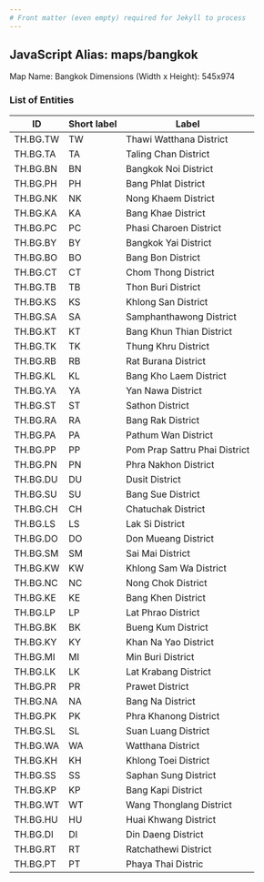 ```yaml
---
# Front matter (even empty) required for Jekyll to process
---
```


## JavaScript Alias: maps/bangkok

Map Name: Bangkok
Dimensions (Width x Height): 545x974

### List of Entities

| ID       | Short label | Label                         |
| -------- | ----------- | ----------------------------- |
| TH.BG.TW | TW          | Thawi Watthana District       |
| TH.BG.TA | TA          | Taling Chan District          |
| TH.BG.BN | BN          | Bangkok Noi District          |
| TH.BG.PH | PH          | Bang Phlat District           |
| TH.BG.NK | NK          | Nong Khaem District           |
| TH.BG.KA | KA          | Bang Khae District            |
| TH.BG.PC | PC          | Phasi Charoen District        |
| TH.BG.BY | BY          | Bangkok Yai District          |
| TH.BG.BO | BO          | Bang Bon District             |
| TH.BG.CT | CT          | Chom Thong District           |
| TH.BG.TB | TB          | Thon Buri District            |
| TH.BG.KS | KS          | Khlong San District           |
| TH.BG.SA | SA          | Samphanthawong District       |
| TH.BG.KT | KT          | Bang Khun Thian District      |
| TH.BG.TK | TK          | Thung Khru District           |
| TH.BG.RB | RB          | Rat Burana District           |
| TH.BG.KL | KL          | Bang Kho Laem District        |
| TH.BG.YA | YA          | Yan Nawa District             |
| TH.BG.ST | ST          | Sathon District               |
| TH.BG.RA | RA          | Bang Rak District             |
| TH.BG.PA | PA          | Pathum Wan District           |
| TH.BG.PP | PP          | Pom Prap Sattru Phai District |
| TH.BG.PN | PN          | Phra Nakhon District          |
| TH.BG.DU | DU          | Dusit District                |
| TH.BG.SU | SU          | Bang Sue District             |
| TH.BG.CH | CH          | Chatuchak District            |
| TH.BG.LS | LS          | Lak Si District               |
| TH.BG.DO | DO          | Don Mueang District           |
| TH.BG.SM | SM          | Sai Mai District              |
| TH.BG.KW | KW          | Khlong Sam Wa District        |
| TH.BG.NC | NC          | Nong Chok District            |
| TH.BG.KE | KE          | Bang Khen District            |
| TH.BG.LP | LP          | Lat Phrao District            |
| TH.BG.BK | BK          | Bueng Kum District            |
| TH.BG.KY | KY          | Khan Na Yao District          |
| TH.BG.MI | MI          | Min Buri District             |
| TH.BG.LK | LK          | Lat Krabang District          |
| TH.BG.PR | PR          | Prawet District               |
| TH.BG.NA | NA          | Bang Na District              |
| TH.BG.PK | PK          | Phra Khanong District         |
| TH.BG.SL | SL          | Suan Luang District           |
| TH.BG.WA | WA          | Watthana District             |
| TH.BG.KH | KH          | Khlong Toei District          |
| TH.BG.SS | SS          | Saphan Sung District          |
| TH.BG.KP | KP          | Bang Kapi District            |
| TH.BG.WT | WT          | Wang Thonglang District       |
| TH.BG.HU | HU          | Huai Khwang District          |
| TH.BG.DI | DI          | Din Daeng District            |
| TH.BG.RT | RT          | Ratchathewi District          |
| TH.BG.PT | PT          | Phaya Thai Distric            |
